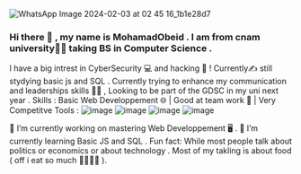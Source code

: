 ![WhatsApp Image 2024-02-03 at 02 45 16_1b1e28d7](https://github.com/MohamadObeid9/MohamadObeid9/assets/155927419/4403ae64-b191-4ff6-9d69-bf80ee62b7da)

### Hi there 👋 , my name is MohamadObeid . I am from cnam university👨‍💻 taking BS in Computer Science .
I have a big intrest in CyberSecurity 💻 and hacking 🤖 ! Currently✍ still stydying basic js and SQL .
Currently trying to enhance my communication and leaderships skills 👨‍⚖️ , Looking to be part of the GDSC  in my uni next year .
Skills :
Basic Web Developpement 🌐 | Good at team work 👥  | Very Competitve
Tools :
![image](https://github.com/MohamadObeid9/MohamadObeid9/assets/155927419/7b4fb9c0-0284-4c6d-b022-996d42ec6e5b)
![image](https://github.com/MohamadObeid9/MohamadObeid9/assets/155927419/9ed787f8-7436-4d9c-abef-82b56dca8f06)
![image](https://github.com/MohamadObeid9/MohamadObeid9/assets/155927419/5734692d-9bcb-441a-87e4-aa15db487156)
![image](https://github.com/MohamadObeid9/MohamadObeid9/assets/155927419/83d3f014-056f-49b5-8d61-0ba2086d3879)

🔭 I’m currently working on mastering Web Developpement 🖥 .
🌱 I’m currently learning Basic JS and SQL .
 Fun fact: While most people talk about politics or economics or about technology . Most of my takling is about food ( off i eat so much 🍔🍟🍿🍞 ).
 <!--
**MohamadObeid9/MohamadObeid9** is a ✨ _special_ ✨ repository because its `README.md` (this file) appears on your GitHub profile.

Here are some ideas to get you started:

- 🔭 I’m currently working on ...
- 🌱 I’m currently learning ...
- 👯 I’m looking to collaborate on ...
- 🤔 I’m looking for help with ...
- 💬 Ask me about ...
- 📫 How to reach me: ...
- 😄 Pronouns: ...
- ⚡ Fun fact: ...
-->
